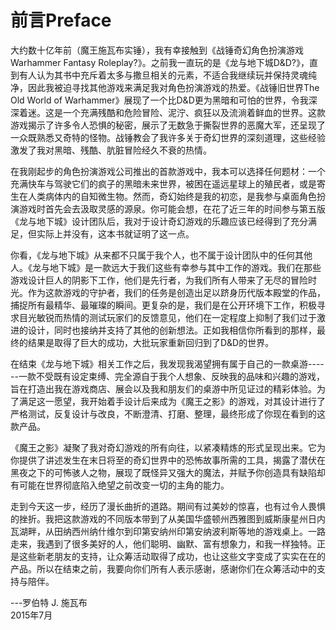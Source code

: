 # 前言Preface

大约数十亿年前（魔王施瓦布实锤），我有幸接触到《战锤奇幻角色扮演游戏Warhammer
Fantasy
Roleplay?》。之前我一直玩的是《龙与地下城D&D?》，直到有人认为其书中充斥着太多与撒旦相关的元素，不适合我继续玩并保持灵魂纯净，因此我被迫寻找其他游戏来满足我对角色扮演游戏的热爱。《战锤旧世界The
Old World of
Warhammer》展现了一个比D&D更为黑暗和可怕的世界，令我深深着迷。这是一个充满残酷和危险冒险、泥泞、疯狂以及流淌着鲜血的世界。这款游戏揭示了许多令人恐惧的秘密，展示了无数急于撕裂世界的恶魔大军，还呈现了一众既熟悉又奇特的怪物。战锤教会了我许多关于奇幻世界的深刻道理，这些经验激发了我对黑暗、残酷、肮脏冒险经久不衰的热情。

在我刚起步的角色扮演游戏公司推出的首款游戏中，我本可以选择任何题材：一个充满快车与驾驶它们的疯子的黑暗未来世界，被困在遥远星球上的殖民者，或是寄生在人类病体内的自知微生物。然而，奇幻始终是我的初恋，是我参与桌面角色扮演游戏时首先会去汲取灵感的源泉。你可能会想，在花了近三年的时间参与第五版《龙与地下城》设计团队后，我对于设计奇幻游戏的乐趣应该已经得到了充分满足，但实际上并没有，这本书就证明了这一点。

你看，《龙与地下城》从来都不只属于我个人，也不属于设计团队中的任何其他人。《龙与地下城》是一款远大于我们这些有幸参与其中工作的游戏。我们在那些游戏设计巨人的阴影下工作，他们是先行者，为我们所有人带来了无尽的冒险时光。作为这款游戏的守护者，我们的任务是创造出足以跻身历代版本殿堂的作品，捕捉所有最精华、最璀璨的瞬间。更复杂的是，我们是在公开环境下工作，积极寻求目光敏锐而热情的测试玩家们的反馈意见，他们在一定程度上抑制了我们过于激进的设计，同时也接纳并支持了其他的创新想法。正如我相信你所看到的那样，最终的结果是取得了巨大的成功，大批玩家重新回归到了D&D的世界。

在结束《龙与地下城》相关工作之后，我发现我渴望拥有属于自己的一款桌游------一款不受既有设定束缚、完全源自于我个人想象、反映我的品味和兴趣的游戏，旨在打造出我在游戏商店、展会以及我和朋友们的桌游中所见证过的精彩体验。为了满足这一愿望，我开始着手设计后来成为《魔王之影》的游戏，对其设计进行了严格测试，反复设计与改良，不断澄清、打磨、整理，最终形成了你现在看到的这款产品。

《魔王之影》凝聚了我对奇幻游戏的所有向往，以紧凑精炼的形式呈现出来。它为你提供了讲述发生在末日将至的奇幻世界中的恐怖故事所需的工具，揭露了潜伏在黑夜之下的可怖骇人之物，展现了既怪异又强大的魔法，并赋予你创造具有缺陷却有可能在世界彻底陷入绝望之前改变一切的主角的能力。

走到今天这一步，经历了漫长曲折的道路。期间有过美妙的惊喜，也有过令人畏惧的挫折。我把这款游戏的不同版本带到了从美国华盛顿州西雅图到威斯康星州日内瓦湖畔，从田纳西州纳什维尔到印第安纳州印第安纳波利斯等地的游戏桌上。一路走来，我遇到了很多美好的人，他们聪明、幽默、富有想象力，和我一样独特。正是这些新老朋友的支持，让众筹活动取得了成功，也让这些文字变成了实实在在的产品。所以在结束之前，我要向你们所有人表示感谢，感谢你们在众筹活动中的支持与陪伴。

---罗伯特 J. 施瓦布\
2015年7月
